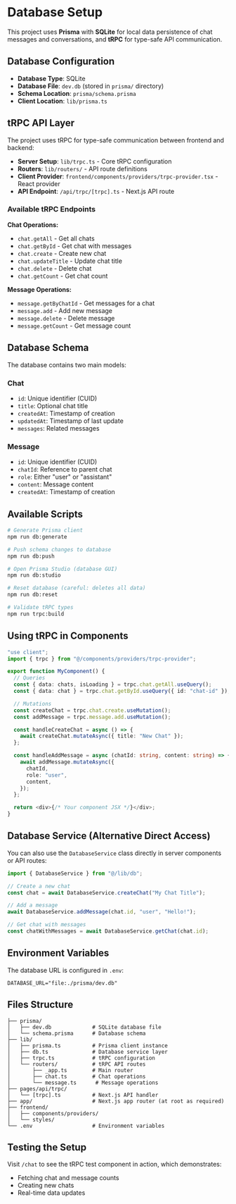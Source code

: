 # Database Setup

This project uses **Prisma** with **SQLite** for local data persistence of chat messages and conversations, and **tRPC** for type-safe API communication.

## Database Configuration

- **Database Type**: SQLite
- **Database File**: `dev.db` (stored in `prisma/` directory)
- **Schema Location**: `prisma/schema.prisma`
- **Client Location**: `lib/prisma.ts`

## tRPC API Layer

The project uses tRPC for type-safe communication between frontend and backend:

- **Server Setup**: `lib/trpc.ts` - Core tRPC configuration
- **Routers**: `lib/routers/` - API route definitions
- **Client Provider**: `frontend/components/providers/trpc-provider.tsx` - React provider
- **API Endpoint**: `/api/trpc/[trpc].ts` - Next.js API route

### Available tRPC Endpoints

**Chat Operations:**

- `chat.getAll` - Get all chats
- `chat.getById` - Get chat with messages
- `chat.create` - Create new chat
- `chat.updateTitle` - Update chat title
- `chat.delete` - Delete chat
- `chat.getCount` - Get chat count

**Message Operations:**

- `message.getByChatId` - Get messages for a chat
- `message.add` - Add new message
- `message.delete` - Delete message
- `message.getCount` - Get message count

## Database Schema

The database contains two main models:

### Chat

- `id`: Unique identifier (CUID)
- `title`: Optional chat title
- `createdAt`: Timestamp of creation
- `updatedAt`: Timestamp of last update
- `messages`: Related messages

### Message

- `id`: Unique identifier (CUID)
- `chatId`: Reference to parent chat
- `role`: Either "user" or "assistant"
- `content`: Message content
- `createdAt`: Timestamp of creation

## Available Scripts

```bash
# Generate Prisma client
npm run db:generate

# Push schema changes to database
npm run db:push

# Open Prisma Studio (database GUI)
npm run db:studio

# Reset database (careful: deletes all data)
npm run db:reset

# Validate tRPC types
npm run trpc:build
```

## Using tRPC in Components

```typescript
"use client";
import { trpc } from "@/components/providers/trpc-provider";

export function MyComponent() {
  // Queries
  const { data: chats, isLoading } = trpc.chat.getAll.useQuery();
  const { data: chat } = trpc.chat.getById.useQuery({ id: "chat-id" });

  // Mutations
  const createChat = trpc.chat.create.useMutation();
  const addMessage = trpc.message.add.useMutation();

  const handleCreateChat = async () => {
    await createChat.mutateAsync({ title: "New Chat" });
  };

  const handleAddMessage = async (chatId: string, content: string) => {
    await addMessage.mutateAsync({
      chatId,
      role: "user",
      content,
    });
  };

  return <div>{/* Your component JSX */}</div>;
}
```

## Database Service (Alternative Direct Access)

You can also use the `DatabaseService` class directly in server components or API routes:

```typescript
import { DatabaseService } from "@/lib/db";

// Create a new chat
const chat = await DatabaseService.createChat("My Chat Title");

// Add a message
await DatabaseService.addMessage(chat.id, "user", "Hello!");

// Get chat with messages
const chatWithMessages = await DatabaseService.getChat(chat.id);
```

## Environment Variables

The database URL is configured in `.env`:

```
DATABASE_URL="file:./prisma/dev.db"
```

## Files Structure

```
├── prisma/
│   ├── dev.db             # SQLite database file
│   └── schema.prisma      # Database schema
├── lib/
│   ├── prisma.ts          # Prisma client instance
│   ├── db.ts              # Database service layer
│   ├── trpc.ts            # tRPC configuration
│   └── routers/           # tRPC API routes
│       ├── _app.ts        # Main router
│       ├── chat.ts        # Chat operations
│       └── message.ts      # Message operations
├── pages/api/trpc/
│   └── [trpc].ts          # Next.js API handler
├── app/                   # Next.js app router (at root as required)
├── frontend/
│   ├── components/providers/
│   └── styles/
└── .env                   # Environment variables
```

## Testing the Setup

Visit `/chat` to see the tRPC test component in action, which demonstrates:

- Fetching chat and message counts
- Creating new chats
- Real-time data updates

